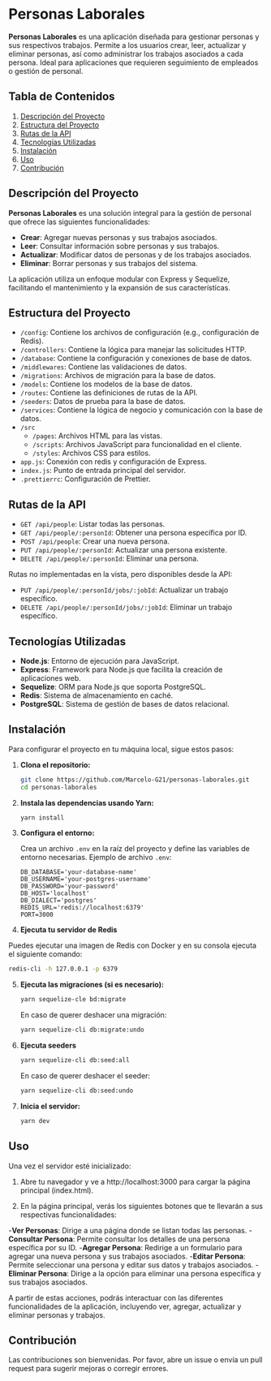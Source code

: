# Personas Laborales

**Personas Laborales** es una aplicación diseñada para gestionar personas y sus respectivos trabajos. Permite a los usuarios crear, leer, actualizar y eliminar personas, así como administrar los trabajos asociados a cada persona. Ideal para aplicaciones que requieren seguimiento de empleados o gestión de personal.

## Tabla de Contenidos

1. [Descripción del Proyecto](#descripción-del-proyecto)
2. [Estructura del Proyecto](#estructura-del-proyecto)
3. [Rutas de la API](#rutas-de-la-api)
4. [Tecnologías Utilizadas](#tecnologías-utilizadas)
5. [Instalación](#instalación)
6. [Uso](#uso)
7. [Contribución](#contribución)

## Descripción del Proyecto

**Personas Laborales** es una solución integral para la gestión de personal que ofrece las siguientes funcionalidades:

- **Crear**: Agregar nuevas personas y sus trabajos asociados.
- **Leer**: Consultar información sobre personas y sus trabajos.
- **Actualizar**: Modificar datos de personas y de los trabajos asociados.
- **Eliminar**: Borrar personas y sus trabajos del sistema.

La aplicación utiliza un enfoque modular con Express y Sequelize, facilitando el mantenimiento y la expansión de sus características.

## Estructura del Proyecto

- `/config`: Contiene los archivos de configuración (e.g., configuración de Redis).
- `/controllers`: Contiene la lógica para manejar las solicitudes HTTP.
- `/database`: Contiene la configuración y conexiones de base de datos.
- `/middlewares`: Contiene las validaciones de datos.
- `/migrations`: Archivos de migración para la base de datos.
- `/models`: Contiene los modelos de la base de datos.
- `/routes`: Contiene las definiciones de rutas de la API.
- `/seeders`: Datos de prueba para la base de datos.
- `/services`: Contiene la lógica de negocio y comunicación con la base de datos.
- `/src`
  - `/pages`: Archivos HTML para las vistas.
  - `/scripts`: Archivos JavaScript para funcionalidad en el cliente.
  - `/styles`: Archivos CSS para estilos.
- `app.js`: Conexión con redis y configuración de Express.
- `index.js`: Punto de entrada principal del servidor.
- `.prettierrc`: Configuración de Prettier.

## Rutas de la API

- `GET /api/people`: Listar todas las personas.
- `GET /api/people/:personId`: Obtener una persona específica por ID.
- `POST /api/people`: Crear una nueva persona.
- `PUT /api/people/:personId`: Actualizar una persona existente.
- `DELETE /api/people/:personId`: Eliminar una persona.

Rutas no implementadas en la vista, pero disponibles desde la API:

- `PUT /api/people/:personId/jobs/:jobId`: Actualizar un trabajo específico.
- `DELETE /api/people/:personId/jobs/:jobId`: Eliminar un trabajo específico.

## Tecnologías Utilizadas

- **Node.js**: Entorno de ejecución para JavaScript.
- **Express**: Framework para Node.js que facilita la creación de aplicaciones web.
- **Sequelize**: ORM para Node.js que soporta PostgreSQL.
- **Redis**: Sistema de almacenamiento en caché.
- **PostgreSQL**: Sistema de gestión de bases de datos relacional.

## Instalación

Para configurar el proyecto en tu máquina local, sigue estos pasos:

1. **Clona el repositorio:**

   ```bash
   git clone https://github.com/Marcelo-G21/personas-laborales.git
   cd personas-laborales
   ```

2. **Instala las dependencias usando Yarn:**

   ```bash
   yarn install
   ```

3. **Configura el entorno:**

   Crea un archivo `.env` en la raíz del proyecto y define las variables de entorno necesarias. Ejemplo de archivo `.env`:

   ```
   DB_DATABASE='your-database-name'
   DB_USERNAME='your-postgres-username'
   DB_PASSWORD='your-password'
   DB_HOST='localhost'
   DB_DIALECT='postgres'
   REDIS_URL='redis://localhost:6379'
   PORT=3000
   ```

4. **Ejecuta tu servidor de Redis**

  Puedes ejecutar una imagen de Redis con Docker y en su consola ejecuta el siguiente comando:

   ```bash
   redis-cli -h 127.0.0.1 -p 6379
   ```

5. **Ejecuta las migraciones (si es necesario):**

   ```bash
   yarn sequelize-cle bd:migrate
   ```

   En caso de querer deshacer una migración:

   ```bash
   yarn sequelize-cli db:migrate:undo
   ```

6. **Ejecuta seeders**

   ```bash
   yarn sequelize-cli db:seed:all
   ```

   En caso de querer deshacer el seeder:

   ```bash
   yarn sequelize-cli db:seed:undo
   ```

7. **Inicia el servidor:**

   ```bash
   yarn dev
   ```

## Uso

Una vez el servidor esté inicializado:

1. Abre tu navegador y ve a http://localhost:3000 para cargar la página principal (index.html).

2. En la página principal, verás los siguientes botones que te llevarán a sus respectivas funcionalidades:

-**Ver Personas**: Dirige a una página donde se listan todas las personas. -**Consultar Persona**: Permite consultar los detalles de una persona específica por su ID.
-**Agregar Persona**: Redirige a un formulario para agregar una nueva persona y sus trabajos asociados.
-**Editar Persona**: Permite seleccionar una persona y editar sus datos y trabajos asociados.
-**Eliminar Persona**: Dirige a la opción para eliminar una persona específica y sus trabajos asociados.

A partir de estas acciones, podrás interactuar con las diferentes funcionalidades de la aplicación, incluyendo ver, agregar, actualizar y eliminar personas y trabajos.

## Contribución

Las contribuciones son bienvenidas. Por favor, abre un issue o envía un pull request para sugerir mejoras o corregir errores.
